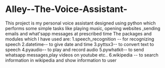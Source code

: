 # Alley--The-Voice-Assistant-
This project is my personal voice assistant designed using python which performs some simple tasks like playing  music, opening websites ,sending emails and what'sapp messages at prescribed time
The packages and modules which I have used are:
1.speech_recognition -- for recognizing speech
2.datetime-- to give  date and time
3.pyttsx3-- to convert text to speech
4.pyaudio-- to play and record audio 
5.pywhatkit-- to send whatsapp messages,play videos on youtube etc..
6.wikipedia -- to search information in wikipedia and show information to user
